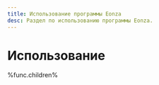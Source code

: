 ```yaml
---
title: Использование программы Eonza
desc: Раздел по использованию программы Eonza.
---
```

# Использование

%func.children%
